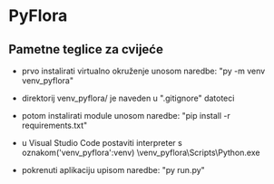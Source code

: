 # PyFlora
## Pametne teglice za cvijeće

- prvo instalirati virtualno okruženje unosom naredbe:
    "py -m venv venv_pyflora"

- direktorij venv_pyflora/ je naveden u ".gitignore" datoteci

- potom instalirati module unosom naredbe:
    "pip install -r requirements.txt"

- u Visual Studio Code postaviti interpreter s oznakom('venv_pyflora':venv)       \venv_pyflora\Scripts\Python.exe

- pokrenuti aplikaciju upisom naredbe: 
    "py run.py"





